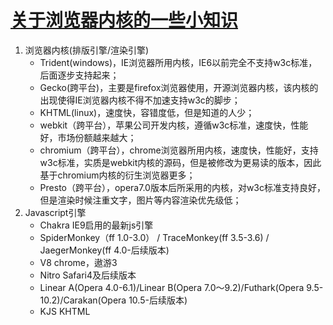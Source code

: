 # [关于浏览器内核的一些小知识](https://www.iplaysoft.com/browsers-engine.html)

1. 浏览器内核(排版引擎/渲染引擎)
    * Trident(windows)，IE浏览器所用内核，IE6以前完全不支持w3c标准，后面逐步支持起来；
    * Gecko(跨平台)，主要是firefox浏览器使用，开源浏览器内核，该内核的出现使得IE浏览器内核不得不加速支持w3c的脚步；
    * KHTML(linux)，速度快，容错度低，但是知道的人少；
    * webkit（跨平台），苹果公司开发内核，遵循w3c标准，速度快，性能好，市场份额越来越大；
    * chromium（跨平台），chrome浏览器所用内核，速度快，性能好，支持w3c标准，实质是webkit内核的源码，但是被修改为更易读的版本，因此基于chromium内核的衍生浏览器更多；
    * Presto（跨平台），opera7.0版本后所采用的内核，对w3c标准支持良好，但是渲染时候注重文字，图片等内容渲染优先级低；
2. Javascript引擎
    * Chakra IE9启用的最新js引擎
    * SpiderMonkey（ff 1.0-3.0） / TraceMonkey(ff 3.5-3.6) / JaegerMonkey(ff 4.0-后续版本)
    * V8 chrome，遨游3
    * Nitro Safari4及后续版本
    * Linear A(Opera 4.0-6.1)/Linear B(Opera 7.0～9.2)/Futhark(Opera 9.5-10.2)/Carakan(Opera 10.5-后续版本)
    * KJS KHTML